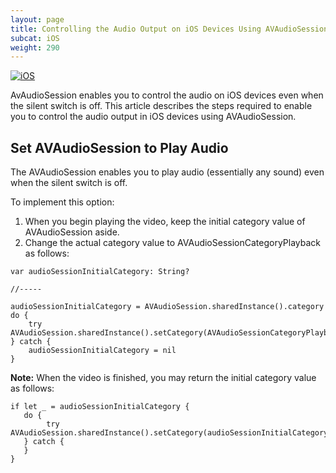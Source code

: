 ```yaml
---
layout: page
title: Controlling the Audio Output on iOS Devices Using AVAudioSession
subcat: iOS
weight: 290
---
```


[![iOS](https://img.shields.io/badge/iOS-Supported-green.svg)](https://github.com/kaltura/player-sdk-native-ios) 


AvAudioSession enables you to control the audio on iOS devices even when the silent switch is off. This article describes the steps required to enable you to control the audio output in iOS devices using AVAudioSession.

## Set AVAudioSession to Play Audio  

The AVAudioSession enables you to play audio (essentially any sound) even when the silent switch is off.

To implement this option:

1. When you begin playing the video, keep the initial category value of AVAudioSession aside.
2. Change the actual category value to AVAudioSessionCategoryPlayback as follows:

```
var audioSessionInitialCategory: String?

//-----

audioSessionInitialCategory = AVAudioSession.sharedInstance().category
do {
    try AVAudioSession.sharedInstance().setCategory(AVAudioSessionCategoryPlayback)
} catch {
    audioSessionInitialCategory = nil
}
```

**Note:** When the video is finished, you may return the initial category value as follows:
```
if let _ = audioSessionInitialCategory {
   do {
        try AVAudioSession.sharedInstance().setCategory(audioSessionInitialCategory!)
   } catch {
   }
}
```
